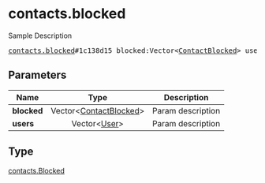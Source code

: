 # contacts.blocked

Sample Description

<pre>
<a href="../constructor/contacts.blocked.md">contacts.blocked</a>#1c138d15 blocked:Vector&lt;<a href="../type/ContactBlocked.md">ContactBlocked</a>&gt; users:Vector&lt;<a href="../type/User.md">User</a>&gt; = <a href="../type/contacts.Blocked.md">contacts.Blocked</a>;
</pre>
## Parameters

| Name | Type | Description |
|------|:----:|-------------|
| **blocked** | Vector&lt;<a href="../type/ContactBlocked.md">ContactBlocked</a>&gt; | Param description |
| **users** | Vector&lt;<a href="../type/User.md">User</a>&gt; | Param description |

## Type

<a href="../type/contacts.Blocked.md">contacts.Blocked</a>
